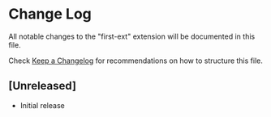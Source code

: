 # Change Log

All notable changes to the "first-ext" extension will be documented in this file.

Check [Keep a Changelog](http://keepachangelog.com/) for recommendations on how to structure this file.

## [Unreleased]

- Initial release
